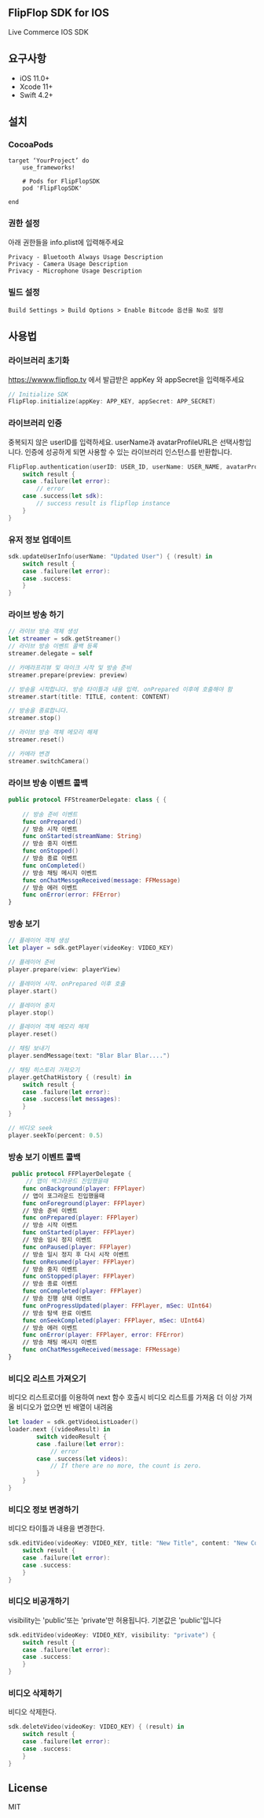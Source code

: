 ## FlipFlop SDK for IOS

Live Commerce IOS SDK

## 요구사항
* iOS 11.0+
* Xcode 11+
* Swift 4.2+

## 설치
### CocoaPods
    target ‘YourProject’ do
        use_frameworks!

        # Pods for FlipFlopSDK
        pod 'FlipFlopSDK'
    
    end
### 권한 설정
아래 권한들을 info.plist에 입력해주세요
    
    Privacy - Bluetooth Always Usage Description      
    Privacy - Camera Usage Description
    Privacy - Microphone Usage Description

### 빌드 설정
    Build Settings > Build Options > Enable Bitcode 옵션을 No로 설정

## 사용법
### 라이브러리 초기화

https://wwww.flipflop.tv 에서 발급받은 appKey 와 appSecret을 입력해주세요

```swift
// Initialize SDK
FlipFlop.initialize(appKey: APP_KEY, appSecret: APP_SECRET)
```

### 라이브러리 인증

중복되지 않은 userID를 입력하세요. 
userName과 avatarProfileURL은 선택사항입니다.
인증에 성공하게 되면 사용할 수 있는 라이브러리 인스턴스를 반환합니다.

```swift
FlipFlop.authentication(userID: USER_ID, userName: USER_NAME, avatarProfileURL: AVATAR_PROFILE_URL) { (result) in
    switch result {
    case .failure(let error):
        // error
    case .success(let sdk):
        // success result is flipflop instance
    }
}
```

### 유저 정보 업데이트
```swift
sdk.updateUserInfo(userName: "Updated User") { (result) in
    switch result {
    case .failure(let error):
    case .success:
    }
}
```

### 라이브 방송 하기
```swift
// 라이브 방송 객체 생성
let streamer = sdk.getStreamer()
// 라이브 방송 이벤트 콜백 등록
streamer.delegate = self

// 카메라프리뷰 및 마이크 시작 및 방송 준비
streamer.prepare(preview: preview)

// 방송을 시작합니다. 방송 타이틀과 내용 입력. onPrepared 이후에 호출해야 함
streamer.start(title: TITLE, content: CONTENT)

// 방송을 종료합니다.
streamer.stop()

// 라이브 방송 객체 메모리 해제
streamer.reset()

// 카메라 변경
streamer.switchCamera()
```

### 라이브 방송 이벤트 콜백
```swift
public protocol FFStreamerDelegate: class { {
    
    // 방송 준비 이벤트
    func onPrepared()
    // 방송 시작 이벤트
    func onStarted(streamName: String)
    // 방송 중지 이벤트
    func onStopped()
    // 방송 종료 이벤트
    func onCompleted()
    // 방송 채팅 메시지 이벤트
    func onChatMessgeReceived(message: FFMessage)
    // 방송 에러 이벤트
    func onError(error: FFError)
}
```
### 방송 보기
```swift
// 플레이어 객체 생성
let player = sdk.getPlayer(videoKey: VIDEO_KEY)

// 플레이어 준비
player.prepare(view: playerView)

// 플레이어 시작. onPrepared 이후 호출
player.start()

// 플레이어 중지
player.stop()

// 플레이어 객체 메모리 해제
player.reset()

// 채팅 보내기
player.sendMessage(text: "Blar Blar Blar....")

// 채팅 히스토리 가져오기
player.getChatHistory { (result) in
    switch result {
    case .failure(let error):
    case .success(let messages):
    }
}

// 비디오 seek
player.seekTo(percent: 0.5)
```
### 방송 보기 이벤트 콜백
```swift
 public protocol FFPlayerDelegate {
     // 앱이 백그라운드 진입했을때
    func onBackground(player: FFPlayer)
    // 앱이 포그라운드 진입했을때
    func onForeground(player: FFPlayer)
    // 방송 준비 이벤트
    func onPrepared(player: FFPlayer)
    // 방송 시작 이벤트
    func onStarted(player: FFPlayer)
    // 방송 임시 정지 이벤트
    func onPaused(player: FFPlayer)
    // 방송 일시 정지 후 다시 시작 이벤트
    func onResumed(player: FFPlayer)
    // 방송 중지 이벤트
    func onStopped(player: FFPlayer)
    // 방송 종료 이벤트
    func onCompleted(player: FFPlayer)
    // 방송 진행 상태 이벤트
    func onProgressUpdated(player: FFPlayer, mSec: UInt64)
    // 방송 탐색 완료 이벤트
    func onSeekCompleted(player: FFPlayer, mSec: UInt64)
    // 방송 에러 이벤트
    func onError(player: FFPlayer, error: FFError)
    // 방송 채팅 메시지 이벤트
    func onChatMessgeReceived(message: FFMessage)
}
```

### 비디오 리스트 가져오기

비디오 리스트로더를 이용하여 next 함수 호출시 비디오 리스트를 가져옴
더 이상 가져올 비디오가 없으면 빈 배열이 내려옴

```swift
let loader = sdk.getVideoListLoader()
loader.next {(videoResult) in
        switch videoResult {
        case .failure(let error):
            // error
        case .success(let videos):
            // If there are no more, the count is zero.
        }
    }
}
```
### 비디오 정보 변경하기

비디오 타이틀과 내용을 변경한다.

```swift
sdk.editVideo(videoKey: VIDEO_KEY, title: "New Title", content: "New Content") {
    switch result {
    case .failure(let error):
    case .success:
    }
}
```    

### 비디오 비공개하기

visibility는 'public'또는 'private'만 허용됩니다. 기본값은 'public'입니다
```swift
sdk.editVideo(videoKey: VIDEO_KEY, visibility: "private") {
    switch result {
    case .failure(let error):
    case .success:
    }
}
```

### 비디오 삭제하기

비디오 삭제한다.

```swift
sdk.deleteVideo(videoKey: VIDEO_KEY) { (result) in
    switch result {
    case .failure(let error):
    case .success:
    }
}
```
    
    
## License 
MIT
